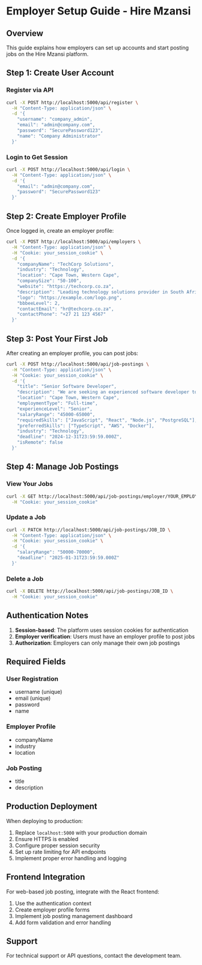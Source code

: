 # Employer Setup Guide - Hire Mzansi

## Overview
This guide explains how employers can set up accounts and start posting jobs on the Hire Mzansi platform.

## Step 1: Create User Account

### Register via API
```bash
curl -X POST http://localhost:5000/api/register \
  -H "Content-Type: application/json" \
  -d '{
    "username": "company_admin",
    "email": "admin@company.com",
    "password": "SecurePassword123",
    "name": "Company Administrator"
  }'
```

### Login to Get Session
```bash
curl -X POST http://localhost:5000/api/login \
  -H "Content-Type: application/json" \
  -d '{
    "email": "admin@company.com",
    "password": "SecurePassword123"
  }'
```

## Step 2: Create Employer Profile

Once logged in, create an employer profile:

```bash
curl -X POST http://localhost:5000/api/employers \
  -H "Content-Type: application/json" \
  -H "Cookie: your_session_cookie" \
  -d '{
    "companyName": "TechCorp Solutions",
    "industry": "Technology",
    "location": "Cape Town, Western Cape",
    "companySize": "50-100",
    "website": "https://techcorp.co.za",
    "description": "Leading technology solutions provider in South Africa",
    "logo": "https://example.com/logo.png",
    "bbbeeLevel": 2,
    "contactEmail": "hr@techcorp.co.za",
    "contactPhone": "+27 21 123 4567"
  }'
```

## Step 3: Post Your First Job

After creating an employer profile, you can post jobs:

```bash
curl -X POST http://localhost:5000/api/job-postings \
  -H "Content-Type: application/json" \
  -H "Cookie: your_session_cookie" \
  -d '{
    "title": "Senior Software Developer",
    "description": "We are seeking an experienced software developer to join our team...",
    "location": "Cape Town, Western Cape",
    "employmentType": "Full-time",
    "experienceLevel": "Senior",
    "salaryRange": "45000-65000",
    "requiredSkills": ["JavaScript", "React", "Node.js", "PostgreSQL"],
    "preferredSkills": ["TypeScript", "AWS", "Docker"],
    "industry": "Technology",
    "deadline": "2024-12-31T23:59:59.000Z",
    "isRemote": false
  }'
```

## Step 4: Manage Job Postings

### View Your Jobs
```bash
curl -X GET http://localhost:5000/api/job-postings/employer/YOUR_EMPLOYER_ID \
  -H "Cookie: your_session_cookie"
```

### Update a Job
```bash
curl -X PATCH http://localhost:5000/api/job-postings/JOB_ID \
  -H "Content-Type: application/json" \
  -H "Cookie: your_session_cookie" \
  -d '{
    "salaryRange": "50000-70000",
    "deadline": "2025-01-31T23:59:59.000Z"
  }'
```

### Delete a Job
```bash
curl -X DELETE http://localhost:5000/api/job-postings/JOB_ID \
  -H "Cookie: your_session_cookie"
```

## Authentication Notes

1. **Session-based**: The platform uses session cookies for authentication
2. **Employer verification**: Users must have an employer profile to post jobs
3. **Authorization**: Employers can only manage their own job postings

## Required Fields

### User Registration
- username (unique)
- email (unique)
- password
- name

### Employer Profile
- companyName
- industry
- location

### Job Posting
- title
- description

## Production Deployment

When deploying to production:

1. Replace `localhost:5000` with your production domain
2. Ensure HTTPS is enabled
3. Configure proper session security
4. Set up rate limiting for API endpoints
5. Implement proper error handling and logging

## Frontend Integration

For web-based job posting, integrate with the React frontend:

1. Use the authentication context
2. Create employer profile forms
3. Implement job posting management dashboard
4. Add form validation and error handling

## Support

For technical support or API questions, contact the development team.